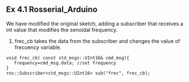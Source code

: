 ## Ex 4.1 Rosserial_Arduino

We have modified the original sketch, adding a subscriber that receives a int value
that modifies the senoidal frequency.

1. frec_cb takes the data from the subscriber and changes the value of frecuency variable.

```
void frec_cb( const std_msgs::UInt16& cmd_msg){
   frequency=cmd_msg.data; //set frequency      
}
ros::Subscriber<std_msgs::UInt16> sub("frec", frec_cb);
```
